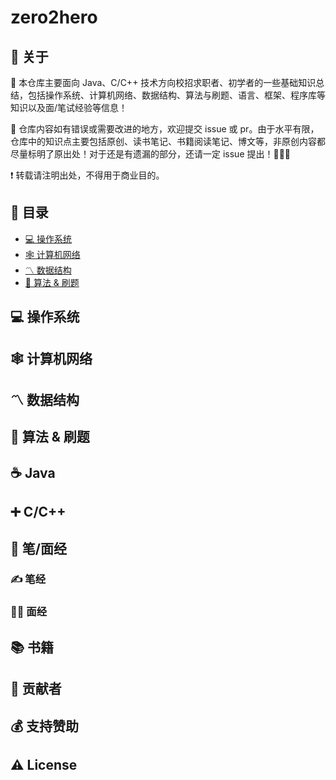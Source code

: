 # zero2hero

## 📢 关于

💯 本仓库主要面向 Java、C/C++ 技术方向校招求职者、初学者的一些基础知识总结，包括操作系统、计算机网络、数据结构、算法与刷题、语言、框架、程序库等知识以及面/笔试经验等信息！

🔔 仓库内容如有错误或需要改进的地方，欢迎提交 issue 或 pr。由于水平有限，仓库中的知识点主要包括原创、读书笔记、书籍阅读笔记、博文等，非原创内容都尽量标明了原出处！对于还是有遗漏的部分，还请一定 issue 提出！🙏🙏🙏

❗ 转载请注明出处，不得用于商业目的。





## 📇 目录

-   [💻 操作系统](#操作系统)
-   [🕸 计算机网络](#计算机网络)
-   [〽️ 数据结构](#数据结构)
-   [🔋 算法 & 刷题](#算法&刷题)

## 💻 操作系统

## 🕸 计算机网络

##  〽️ 数据结构

## 🔋 算法 & 刷题

## ☕ Java

## ➕ C/C++

## 📝 笔/面经

### ✍ 笔经

### 👨‍💻 面经

## 📚 书籍

## 👬 贡献者

## 💰 支持赞助

## ⚠ License